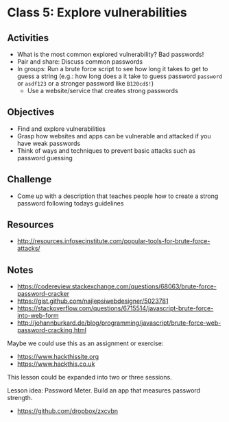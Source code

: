 
# Class 5: Explore vulnerabilities

## Activities
  - What is the most common explored vulnerability? Bad passwords!
  - Pair and share: Discuss common passwords
  - In groups: Run a brute force script to see how long it takes to get to guess a string
    (e.g.: how long does a it take to guess password `password` or `asdf123` or a stronger password like `B120cd$!`)
    - Use a website/service that creates strong passwords

## Objectives
  - Find and explore vulnerabilities
  - Grasp how websites and apps can be vulnerable and attacked if you have weak passwords
  - Think of ways and techniques to prevent basic attacks such as password guessing

## Challenge
  - Come up with a description that teaches people how to create a strong password following todays guidelines

## Resources
  - http://resources.infosecinstitute.com/popular-tools-for-brute-force-attacks/

## Notes
  - https://codereview.stackexchange.com/questions/68063/brute-force-password-cracker
  - https://gist.github.com/najlepsiwebdesigner/5023781
  - https://stackoverflow.com/questions/6715514/javascript-brute-force-into-web-form
  - http://johannburkard.de/blog/programming/javascript/brute-force-web-password-cracking.html

Maybe we could use this as an assignment or exercise:

- https://www.hackthissite.org
- https://www.hackthis.co.uk

This lesson could be expanded into two or three sessions.

Lesson idea: Password Meter. Build an app that measures password strength.

- https://github.com/dropbox/zxcvbn
